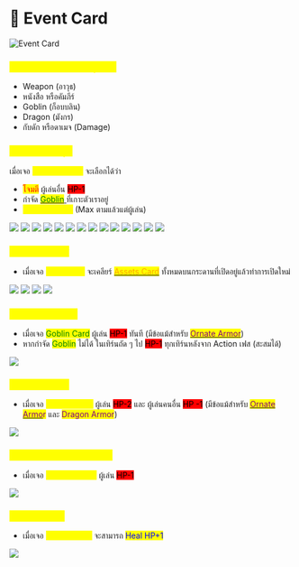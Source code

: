 # 🏹 Event Card

![Event Card](.gitbook/assets/029-01.png)

### <mark style="color:yellow;">Event Card จะมีหลายรูปแบบ</mark>

* Weapon (อาวุธ)
* หนังสือ หรือคัมภีร์
* Goblin (ก็อบบลิน)
* Dragon (มังกร)
* กับดัก หรือดาเมจ (Damage)

### <mark style="color:yellow;">Weapon (อาวุธ)</mark>

เมื่อเจอ <mark style="color:yellow;">Weapon Card</mark> จะเลือกได้ว่า

* <mark style="color:red;">โจมตี</mark> ผู้เล่นอื่น <mark style="background-color:red;">HP-1</mark>
* กำจัด [<mark style="color:green;">Goblin</mark> ](event-card.md#goblin)ที่เกาะตัวเราอยู่
* <mark style="color:yellow;">Full Recovery</mark> (Max ตามแล้วแต่ผู้เล่น)

![](.gitbook/assets/bone-wand.png) ![](.gitbook/assets/club.png) ![](.gitbook/assets/Falchion.png) ![](.gitbook/assets/ghost-wand.png) ![](.gitbook/assets/grave-wand.png) ![](.gitbook/assets/katana.png) ![](<.gitbook/assets/Long Sword.png>) ![](.gitbook/assets/Mace.png) ![](.gitbook/assets/Maul.png) ![](.gitbook/assets/Quarterstaff.png) ![](.gitbook/assets/Scimitar.png) ![](.gitbook/assets/short-sword.png) ![](.gitbook/assets/Wand.png) ![](.gitbook/assets/Warhammer.png)

### <mark style="color:yellow;">หนังสือ หรือคัมภีร์</mark>

* เมื่อเจอ <mark style="color:yellow;">Book Card</mark> จะเคลียร์ [<mark style="color:orange;">Assets Card</mark>](armor/) ทั้งหมดบนกระดานที่เปิดอยู่แล้วทำการเปิดใหม่

![](.gitbook/assets/book.png) ![](.gitbook/assets/grimoire.png) ![](.gitbook/assets/chronicle.png) ![](<.gitbook/assets/tome (1).png>)

### <mark style="color:yellow;">Goblin (ก็อบบลิน)</mark> <a href="#goblin" id="goblin"></a>

* เมื่อเจอ <mark style="color:green;">Goblin Card</mark> ผู้เล่น <mark style="background-color:red;">HP-1</mark> ทันที (มีข้อแม้สำหรับ <mark style="color:purple;"></mark> [<mark style="color:purple;">Ornate Armor</mark>](armor/ornate-armor.md))
* หากกำจัด <mark style="color:green;">Goblin</mark> ไม่ได้ ในเทิร์นถัด ๆ ไป <mark style="background-color:red;">HP-1</mark> ทุกเทิร์นหลังจาก Action เฟส (สะสมได้)

![](.gitbook/assets/Goblin-01.png)

### <mark style="color:yellow;">Dragon (มังกร)</mark>

* เมื่อเจอ <mark style="color:yellow;">Dragon Card</mark> ผู้เล่น <mark style="background-color:red;">HP-2</mark> และ ผู้เล่นคนอื่น <mark style="background-color:red;">HP -1</mark> (มีข้อแม้สำหรับ <mark style="color:purple;"></mark> [<mark style="color:purple;">Ornate Armo</mark>](armor/ornate-armor.md)<mark style="color:purple;">r</mark> และ <mark style="color:purple;">Dragon Armor</mark>)

![](<.gitbook/assets/10 ใบ Dragon.png>)

### <mark style="color:yellow;">กับดัก หรือดาเมจ (Damage)</mark>

* เมื่อเจอ <mark style="color:yellow;">Damage Card</mark> ผู้เล่น <mark style="background-color:red;">HP-1</mark>

![](<.gitbook/assets/20 ใบ Damaged.png>)

### <mark style="color:yellow;">Energy Card</mark>

* เมื่อเจอ <mark style="color:yellow;">Energy Card</mark> จะสามารถ <mark style="color:blue;">Heal HP+1</mark>

![](<.gitbook/assets/สำเนาของ pendant.png>)
